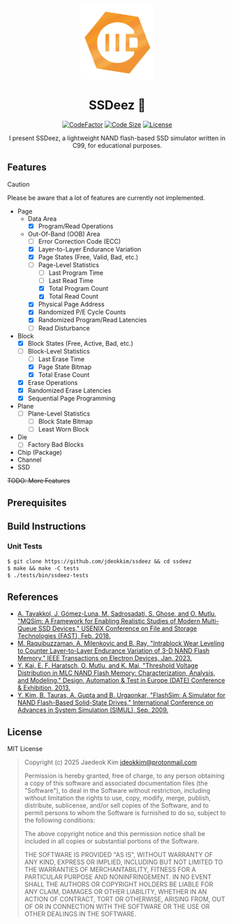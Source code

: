 <div align="center">

<a href="https://github.com/jdeokkim/ssdeez">
    <img src="docs/static/ssdeez.png" alt="SSDeez 🥜" width="169" height="169">
</a>

# SSDeez 🥜

[![CodeFactor](https://www.codefactor.io/repository/github/jdeokkim/ssdeez/badge)](https://www.codefactor.io/repository/github/jdeokkim/ssdeez)
[![Code Size](https://img.shields.io/github/languages/code-size/jdeokkim/ssdeez?color=brightgreen)](https://github.com/jdeokkim/ssdeez)
[![License](https://img.shields.io/github/license/jdeokkim/ssdeez)](https://github.com/jdeokkim/ssdeez/blob/main/LICENSE)

I present SSDeez, a lightweight NAND flash-based SSD simulator written in C99, for educational purposes.

</div>

## Features

> [!CAUTION]
> Please be aware that a lot of features are currently not implemented.

- Page
  - Data Area
    - [x] Program/Read Operations
  - Out-Of-Band (OOB) Area
    - [ ] Error Correction Code (ECC)
    - [x] Layer-to-Layer Endurance Variation
    - [x] Page States (Free, Valid, Bad, etc.)
    - [ ] Page-Level Statistics
      - [ ] Last Program Time
      - [ ] Last Read Time
      - [x] Total Program Count
      - [x] Total Read Count
    - [x] Physical Page Address
    - [x] Randomized P/E Cycle Counts
    - [x] Randomized Program/Read Latencies
    - [ ] Read Disturbance 
- Block
  - [x] Block States (Free, Active, Bad, etc.)
  - [ ] Block-Level Statistics
    - [ ] Last Erase Time
    - [x] Page State Bitmap
    - [x] Total Erase Count
  - [x] Erase Operations
  - [x] Randomized Erase Latencies
  - [x] Sequential Page Programming
- Plane
  - [ ] Plane-Level Statistics
    - [ ] Block State Bitmap
    - [ ] Least Worn Block
- Die
  - [ ] Factory Bad Blocks
- Chip (Package)
- Channel
- SSD

~~TODO: More Features~~

<!-- TODO: ... -->

## Prerequisites

<!-- TODO: ... -->

## Build Instructions

<!-- TODO: ... -->

### Unit Tests

```console
$ git clone https://github.com/jdeokkim/ssdeez && cd ssdeez
$ make && make -C tests
$ ./tests/bin/ssdeez-tests
```

## References

- [A. Tavakkol, J. Gómez-Luna, M. Sadrosadati, S. Ghose, and O. Mutlu, "MQSim: A Framework for Enabling Realistic Studies of Modern Multi-Queue SSD Devices," USENIX Conference on File and Storage Technologies (FAST), Feb. 2018.](https://www.usenix.org/system/files/conference/fast18/fast18-tavakkol.pdf)
- [M. Raquibuzzaman, A. Milenkovic and B. Ray, "Intrablock Wear Leveling to Counter Layer-to-Layer Endurance Variation of 3-D NAND Flash Memory," IEEE Transactions on Electron Devices, Jan. 2023.](https://ieeexplore.ieee.org/document/9966490)
- [Y. Kai, E. F. Haratsch, O. Mutlu, and K. Mai, "Threshold Voltage Distribution in MLC NAND Flash Memory: Characterization, Analysis, and Modeling," Design, Automation & Test in Europe (DATE) Conference & Exhibition, 2013.](https://users.ece.cmu.edu/~omutlu/pub/flash-memory-voltage-characterization_date13.pdf)
- [Y. Kim, B. Tauras, A. Gupta and B. Urgaonkar, "FlashSim: A Simulator for NAND Flash-Based Solid-State Drives," International Conference on Advances in System Simulation (SIMUL), Sep. 2009.](https://ieeexplore.ieee.org/document/5283998)

## License

MIT License

> Copyright (c) 2025 Jaedeok Kim <jdeokkim@protonmail.com>
> 
> Permission is hereby granted, free of charge, to any person obtaining a copy
> of this software and associated documentation files (the "Software"), to deal
> in the Software without restriction, including without limitation the rights
> to use, copy, modify, merge, publish, distribute, sublicense, and/or sell
> copies of the Software, and to permit persons to whom the Software is
> furnished to do so, subject to the following conditions:
> 
> The above copyright notice and this permission notice shall be included in all
> copies or substantial portions of the Software.
> 
> THE SOFTWARE IS PROVIDED "AS IS", WITHOUT WARRANTY OF ANY KIND, EXPRESS OR
> IMPLIED, INCLUDING BUT NOT LIMITED TO THE WARRANTIES OF MERCHANTABILITY,
> FITNESS FOR A PARTICULAR PURPOSE AND NONINFRINGEMENT. IN NO EVENT SHALL THE
> AUTHORS OR COPYRIGHT HOLDERS BE LIABLE FOR ANY CLAIM, DAMAGES OR OTHER
> LIABILITY, WHETHER IN AN ACTION OF CONTRACT, TORT OR OTHERWISE, ARISING FROM,
> OUT OF OR IN CONNECTION WITH THE SOFTWARE OR THE USE OR OTHER DEALINGS IN THE
> SOFTWARE. 
